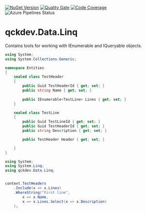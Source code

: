 <a href="https://www.nuget.org/packages/qckdev.Data.Linq"><img src="https://img.shields.io/nuget/v/qckdev.Data.Linq.svg" alt="NuGet Version"/></a>
<a href="https://sonarcloud.io/dashboard?id=qckdev.Data.Linq"><img src="https://sonarcloud.io/api/project_badges/measure?project=qckdev.Data.Linq&metric=alert_status" alt="Quality Gate"/></a>
<a href="https://sonarcloud.io/dashboard?id=qckdev.Data.Linq"><img src="https://sonarcloud.io/api/project_badges/measure?project=qckdev.Data.Linq&metric=coverage" alt="Code Coverage"/></a>
<a><img src="https://hfrances.visualstudio.com/Main/_apis/build/status/qckdev.Data.Linq?branchName=main" alt="Azure Pipelines Status"/></a>


# qckdev.Data.Linq

Contains tools for working with IEnumerable and IQueryable objects.

```cs
using System;	
using System.Collections.Generic;

namespace Entities
{
	sealed class TestHeader
	{
		public Guid TestHeaderId { get; set; }
		public string Name { get; set; }
		
		public IEnumerable<TestLine> Lines { get; set; }
	}

	sealed class TestLine
	{
		public Guid TestLineId { get; set; }
		public Guid TestHeaderId { get; set; }
		public string Description { get; set; }

		public TestHeader Header { get; set; }

	}
}
```

```cs
using System;
using System.Linq;
using qckdev.Data.Linq;


context.TestHeaders
	.Include(x => x.Lines)
	.WhereString("First line",
		x => x.Name,
		x => x.Lines.Select(x => x.Description)
	);

```